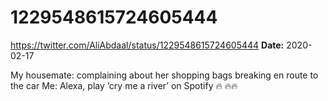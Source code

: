 # 1229548615724605444
https://twitter.com/AliAbdaal/status/1229548615724605444
**Date:** 2020-02-17

My housemate: complaining about her shopping bags breaking en route to the car
Me: Alexa, play ‘cry me a river’ on Spotify 🔥 🔥🔥
